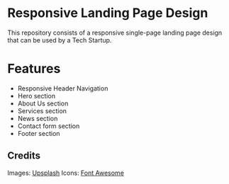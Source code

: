 # Responsive Landing Page Design

This repository consists of a responsive single-page landing page design that can be used by a Tech Startup.

# Features

 - Responsive Header Navigation
 - Hero section
 - About Us section
 - Services section
 - News section
 - Contact form section
 - Footer section

## Credits

Images: [Upsplash](https://unsplash.com/)
Icons: [Font Awesome](https://fontawesome.com/)
